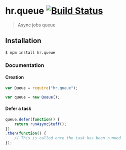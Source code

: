hr.queue [![Build Status](https://travis-ci.org/HappyRhino/hr.queue.png?branch=master)](https://travis-ci.org/HappyRhino/hr.queue)
=============================

> Async jobs queue

## Installation

```
$ npm install hr.queue
```

### Documentation

#### Creation

```js
var Queue = require("hr.queue");

var queue = new Queue();
```

#### Defer a task

```js
queue.defer(function() {
    return runAsyncStuff();
})
.then(function() {
    // This is called once the task has been runned
});
```
